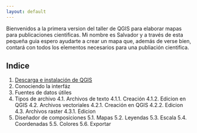 ```yaml
---
layout: default
---
```


Bienvenidos a la primera version del taller de QGIS para elaborar mapas para publicaciones cientificas.
Mi nombre es Salvador y a través de esta pequeña guia espero ayudarte a crear un mapa que, además de verse bien, contará con todos los elementos necesarios para una publiación cientifica.


## Indice
1. [Descarga e instalación de QGIS](01_Instalacion.md)
2. Conociendo la interfáz
3. Fuentes de datos útiles
4. Tipos de archivo
    4.1. Archivos de texto
        4.1.1. Creación
        4.1.2. Edicion en QGIS
    4.2. Archivos vectoriales
        4.2.1. Creación en QGIS
        4.2.2. Edicion
    4.3. Archivos raster
        4.3.1. Edicion
5. Diseñador de composiciones
    5.1. Mapas
    5.2. Leyendas
    5.3. Escala
    5.4. Coordenadas
    5.5. Colores
    5.6. Exportar

